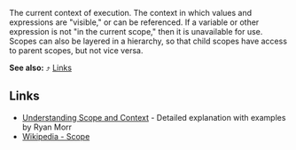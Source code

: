 The current context of execution. The context in which values and expressions are "visible," or can be referenced. If a variable or other expression is not "in the current scope," then it is unavailable for use. Scopes can also be layered in a hierarchy, so that child scopes have access to parent scopes, but not vice versa.

**See also:** :arrow_heading_up: [Links](https://github.com/FreeCodeCamp/FreeCodeCamp/wiki/js-scope#Links)
## Links
* [Understanding Scope and Context](http://ryanmorr.com/understanding-scope-and-context-in-javascript/) - Detailed explanation with examples by Ryan Morr
* [Wikipedia - Scope](https://en.wikipedia.org/wiki/Scope_(computer_science))